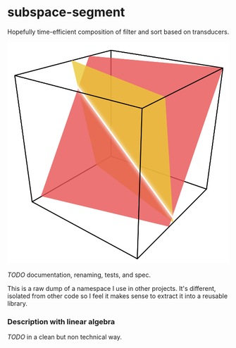 # subspace-segment

Hopefully time-efficient composition of filter and sort based on transducers.

![alt text](resources/subspace-segment.png "Segment")

*TODO* documentation, renaming, tests, and spec.

This is a raw dump of a namespace I use in other projects. It's
different, isolated from other code so I feel it makes sense to
extract it into a reusable library.

### Description with linear algebra

*TODO* in a clean but non technical way.

